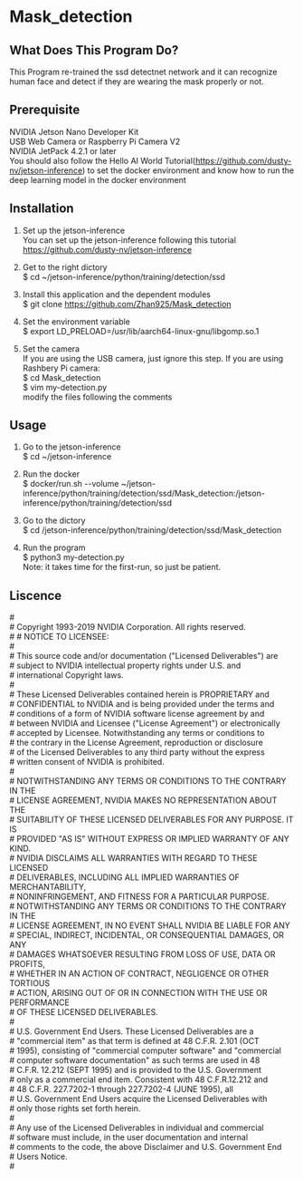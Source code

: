 # Mask_detection

## What Does This Program Do?
This Program re-trained the ssd detectnet network and it can recognize human face and detect if they are wearing the mask properly or not.

## Prerequisite
NVIDIA Jetson Nano Developer Kit\
USB Web Camera or Raspberry Pi Camera V2\
NVIDIA JetPack 4.2.1 or later\
You should also follow the Hello AI World Tutorial(https://github.com/dusty-nv/jetson-inference) to set the docker environment and know how to run the deep learning model in the docker environment

## Installation
1. Set up the jetson-inference\
You can set up the jetson-inference following this tutorial https://github.com/dusty-nv/jetson-inference

2. Get to the right dictory\
$ cd ~/jetson-inference/python/training/detection/ssd

3. Install this application and the dependent modules\
$ git clone https://github.com/Zhan925/Mask_detection

4. Set the environment variable\
$ export LD_PRELOAD=/usr/lib/aarch64-linux-gnu/libgomp.so.1

5. Set the camera\
If you are using the USB camera, just ignore this step. If you are using Rashbery Pi camera:\
$ cd Mask_detection\
$ vim my-detection.py\
modify the files following the comments


## Usage
1. Go to the jetson-inference\
$ cd ~/jetson-inference

2. Run the docker\
$  docker/run.sh --volume ~/jetson-inference/python/training/detection/ssd/Mask_detection:/jetson-inference/python/training/detection/ssd

3. Go to the dictory\
$ cd /jetson-inference/python/training/detection/ssd/Mask_detection

4. Run the program\
$  python3 my-detection.py\
Note: it takes time for the first-run, so just be patient.

## Liscence

\#\
\# Copyright 1993-2019 NVIDIA Corporation.  All rights reserved.\
\#
\# NOTICE TO LICENSEE:\
\#\
\# This source code and/or documentation ("Licensed Deliverables") are\
\# subject to NVIDIA intellectual property rights under U.S. and\
\# international Copyright laws.\
\#\
\# These Licensed Deliverables contained herein is PROPRIETARY and\
\# CONFIDENTIAL to NVIDIA and is being provided under the terms and\
\# conditions of a form of NVIDIA software license agreement by and\
\# between NVIDIA and Licensee ("License Agreement") or electronically\
\# accepted by Licensee.  Notwithstanding any terms or conditions to\
\# the contrary in the License Agreement, reproduction or disclosure\
\# of the Licensed Deliverables to any third party without the express\
\# written consent of NVIDIA is prohibited.\
\#\
\# NOTWITHSTANDING ANY TERMS OR CONDITIONS TO THE CONTRARY IN THE\
\# LICENSE AGREEMENT, NVIDIA MAKES NO REPRESENTATION ABOUT THE\
\# SUITABILITY OF THESE LICENSED DELIVERABLES FOR ANY PURPOSE.  IT IS\
\# PROVIDED "AS IS" WITHOUT EXPRESS OR IMPLIED WARRANTY OF ANY KIND.\
\# NVIDIA DISCLAIMS ALL WARRANTIES WITH REGARD TO THESE LICENSED\
\# DELIVERABLES, INCLUDING ALL IMPLIED WARRANTIES OF MERCHANTABILITY,\
\# NONINFRINGEMENT, AND FITNESS FOR A PARTICULAR PURPOSE.\
\# NOTWITHSTANDING ANY TERMS OR CONDITIONS TO THE CONTRARY IN THE\
\# LICENSE AGREEMENT, IN NO EVENT SHALL NVIDIA BE LIABLE FOR ANY\
\# SPECIAL, INDIRECT, INCIDENTAL, OR CONSEQUENTIAL DAMAGES, OR ANY\
\# DAMAGES WHATSOEVER RESULTING FROM LOSS OF USE, DATA OR PROFITS,\
\# WHETHER IN AN ACTION OF CONTRACT, NEGLIGENCE OR OTHER TORTIOUS\
\# ACTION, ARISING OUT OF OR IN CONNECTION WITH THE USE OR PERFORMANCE\
\# OF THESE LICENSED DELIVERABLES.\
\#\
\# U.S. Government End Users.  These Licensed Deliverables are a\
\# "commercial item" as that term is defined at 48 C.F.R. 2.101 (OCT\
\# 1995), consisting of "commercial computer software" and "commercial\
\# computer software documentation" as such terms are used in 48\
\# C.F.R. 12.212 (SEPT 1995) and is provided to the U.S. Government\
\# only as a commercial end item.  Consistent with 48 C.F.R.12.212 and\
\# 48 C.F.R. 227.7202-1 through 227.7202-4 (JUNE 1995), all\
\# U.S. Government End Users acquire the Licensed Deliverables with\
\# only those rights set forth herein.\
\#\
\# Any use of the Licensed Deliverables in individual and commercial\
\# software must include, in the user documentation and internal\
\# comments to the code, the above Disclaimer and U.S. Government End\
\# Users Notice.\
\#



